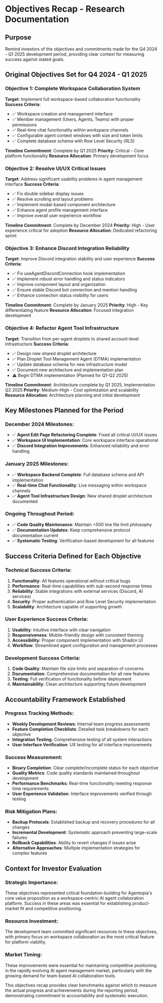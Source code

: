 # Objectives Recap - Research Documentation

## Purpose
Remind investors of the objectives and commitments made for the Q4 2024 - Q1 2025 development period, providing clear context for measuring success against stated goals.

## Original Objectives Set for Q4 2024 - Q1 2025

### Objective 1: Complete Workspace Collaboration System
**Target**: Implement full workspace-based collaboration functionality
**Success Criteria**:
- ✅ Workspace creation and management interface
- ✅ Member management (Users, Agents, Teams) with proper permissions
- ✅ Real-time chat functionality within workspace channels
- ✅ Configurable agent context windows with size and token limits
- ✅ Complete database schema with Row Level Security (RLS)

**Timeline Commitment**: Complete by Q1 2025
**Priority**: Critical - Core platform functionality
**Resource Allocation**: Primary development focus

### Objective 2: Resolve UI/UX Critical Issues
**Target**: Address significant usability problems in agent management interface
**Success Criteria**:
- ✅ Fix double sidebar display issues
- ✅ Resolve scrolling and layout problems
- ✅ Implement modal-based component architecture
- ✅ Enhance agent profile management interface
- ✅ Improve overall user experience workflow

**Timeline Commitment**: Complete by December 2024
**Priority**: High - User experience critical for adoption
**Resource Allocation**: Dedicated refactoring sprint

### Objective 3: Enhance Discord Integration Reliability
**Target**: Improve Discord integration stability and user experience
**Success Criteria**:
- ✅ Fix useAgentDiscordConnection hook implementation
- ✅ Implement robust error handling and status indicators
- ✅ Improve component layout and organization
- ✅ Ensure stable Discord bot connection and mention handling
- ✅ Enhance connection status visibility for users

**Timeline Commitment**: Complete by January 2025
**Priority**: High - Key differentiating feature
**Resource Allocation**: Focused integration development

### Objective 4: Refactor Agent Tool Infrastructure
**Target**: Transition from per-agent droplets to shared account-level infrastructure
**Success Criteria**:
- ✅ Design new shared droplet architecture
- ✅ Plan Droplet Tool Management Agent (DTMA) implementation
- ✅ Update database schema for new infrastructure model
- ✅ Document new architecture and implementation plan
- ⚠️ Begin DTMA implementation (Planned for Q1-Q2 2025)

**Timeline Commitment**: Architecture complete by Q1 2025, Implementation Q2 2025
**Priority**: Medium-High - Cost optimization and scalability
**Resource Allocation**: Architecture planning and initial development

## Key Milestones Planned for the Period

### December 2024 Milestones:
- ✅ **Agent Edit Page Refactoring Complete**: Fixed all critical UI/UX issues
- ✅ **Workspace UI Implementation**: Core workspace interface operational
- ✅ **Discord Integration Improvements**: Enhanced reliability and error handling

### January 2025 Milestones:
- ✅ **Workspace Backend Complete**: Full database schema and API implementation
- ✅ **Real-time Chat Functionality**: Live messaging within workspace channels
- ✅ **Agent Tool Infrastructure Design**: New shared droplet architecture documented

### Ongoing Throughout Period:
- ✅ **Code Quality Maintenance**: Maintain <500 line file limit philosophy
- ✅ **Documentation Updates**: Keep comprehensive protocol documentation current
- ✅ **Systematic Testing**: Verification-based development for all features

## Success Criteria Defined for Each Objective

### Technical Success Criteria:
1. **Functionality**: All features operational without critical bugs
2. **Performance**: Real-time capabilities with sub-second response times
3. **Reliability**: Stable integrations with external services (Discord, AI services)
4. **Security**: Proper authentication and Row Level Security implementation
5. **Scalability**: Architecture capable of supporting growth

### User Experience Success Criteria:
1. **Usability**: Intuitive interface with clear navigation
2. **Responsiveness**: Mobile-friendly design with consistent theming
3. **Accessibility**: Proper component implementation with Shadcn UI
4. **Workflow**: Streamlined agent configuration and management processes

### Development Success Criteria:
1. **Code Quality**: Maintain file size limits and separation of concerns
2. **Documentation**: Comprehensive documentation for all new features
3. **Testing**: Full verification of functionality before deployment
4. **Maintainability**: Clean architecture supporting future development

## Accountability Framework Established

### Progress Tracking Methods:
- **Weekly Development Reviews**: Internal team progress assessments
- **Feature Completion Checklists**: Detailed task breakdowns for each objective
- **Integration Testing**: Comprehensive testing of all system interactions
- **User Interface Verification**: UX testing for all interface improvements

### Success Measurement:
- **Binary Completion**: Clear complete/incomplete status for each objective
- **Quality Metrics**: Code quality standards maintained throughout development
- **Performance Benchmarks**: Real-time functionality meeting response time requirements
- **User Experience Validation**: Interface improvements verified through testing

### Risk Mitigation Plans:
- **Backup Protocols**: Established backup and recovery procedures for all changes
- **Incremental Development**: Systematic approach preventing large-scale failures
- **Rollback Capabilities**: Ability to revert changes if issues arise
- **Alternative Approaches**: Multiple implementation strategies for complex features

## Context for Investor Evaluation

### Strategic Importance:
These objectives represented critical foundation-building for Agentopia's core value proposition as a workspace-centric AI agent collaboration platform. Success in these areas was essential for establishing product-market fit and competitive positioning.

### Resource Investment:
The development team committed significant resources to these objectives, with primary focus on workspace collaboration as the most critical feature for platform viability.

### Market Timing:
These improvements were essential for maintaining competitive positioning in the rapidly evolving AI agent management market, particularly with the growing demand for team-based AI collaboration tools.

This objectives recap provides clear benchmarks against which to measure the actual progress and achievements during the reporting period, demonstrating commitment to accountability and systematic execution. 